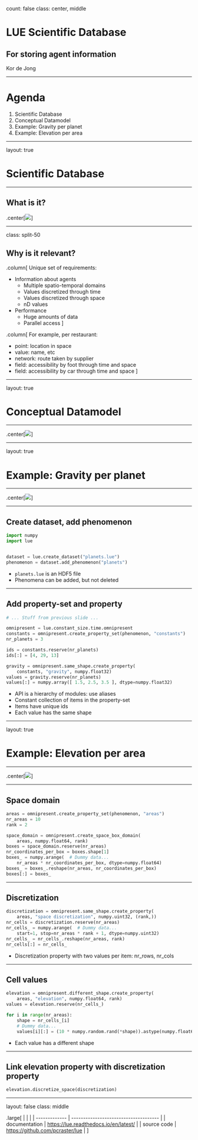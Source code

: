 count: false
class: center, middle


# LUE Scientific Database
## For storing agent information

Kor de Jong

---

# Agenda

1. Scientific Database
1. Conceptual Datamodel
1. Example: Gravity per planet
1. Example: Elevation per area

---

layout: true

# Scientific Database

---

## What is it?

.center[![](https://s14-eu5.ixquick.com/cgi-bin/serveimage?url=https:%2F%2Fstatic.independent.co.uk%2Fs3fs-public%2Fthumbnails%2Fimage%2F2017%2F03%2F26%2F12%2Fblack-hole-2.png&sp=4b228e950baacef2dffb898fef63ec67)]

---

class: split-50

## Why is it relevant?

.column[
Unique set of requirements:
- Information about agents
    - Multiple spatio-temporal domains
    - Values discretized through time
    - Values discretized through space
    - nD values
- Performance
    - Huge amounts of data
    - Parallel access
]

.column[
For example, per restaurant:
- point: location in space
- value: name, etc
- network: route taken by supplier
- field: accessibility by foot through time and space
- field: accessibility by car through time and space
]


---

layout: true

# Conceptual Datamodel

---

.center[![](conceptual_data_model.svg)]

---

layout: true

# Example: Gravity per planet

---

.center[![](../../document/luepy/case_study/planets.svg)]

---

## Create dataset, add phenomenon

```python
import numpy
import lue


dataset = lue.create_dataset("planets.lue")
phenomenon = dataset.add_phenomenon("planets")
```

- `planets.lue` is an HDF5 file
- Phenomena can be added, but not deleted

---

## Add property-set and property

```python
# ... Stuff from previous slide ...

omnipresent = lue.constant_size.time.omnipresent
constants = omnipresent.create_property_set(phenomenon, "constants")
nr_planets = 3

ids = constants.reserve(nr_planets)
ids[:] = [4, 29, 13]

gravity = omnipresent.same_shape.create_property(
    constants, "gravity", numpy.float32)
values = gravity.reserve(nr_planets)
values[:] = numpy.array([ 1.5, 2.5, 3.5 ], dtype=numpy.float32)
```

- API is a hierarchy of modules: use aliases
- Constant collection of items in the property-set
- Items have unique ids
- Each value has the same shape

---

layout: true

# Example: Elevation per area

---

.center[![](../../document/luepy/case_study/areas.svg)]

---

## Space domain

```python
areas = omnipresent.create_property_set(phenomenon, "areas")
nr_areas = 10
rank = 2

space_domain = omnipresent.create_space_box_domain(
    areas, numpy.float64, rank)
boxes = space_domain.reserve(nr_areas)
nr_coordinates_per_box = boxes.shape[1]
boxes_ = numpy.arange(  # Dummy data...
    nr_areas * nr_coordinates_per_box, dtype=numpy.float64)
boxes_ = boxes_.reshape(nr_areas, nr_coordinates_per_box)
boxes[:] = boxes_
```

---

## Discretization

```python
discretization = omnipresent.same_shape.create_property(
    areas, "space discretization", numpy.uint32, (rank,))
nr_cells = discretization.reserve(nr_areas)
nr_cells_ = numpy.arange(  # Dummy data...
    start=1, stop=nr_areas * rank + 1, dtype=numpy.uint32)
nr_cells_ = nr_cells_.reshape(nr_areas, rank)
nr_cells[:] = nr_cells_
```

- Discretization property with two values per item: nr_rows, nr_cols

---

## Cell values

```python
elevation = omnipresent.different_shape.create_property(
    areas, "elevation", numpy.float64, rank)
values = elevation.reserve(nr_cells_)

for i in range(nr_areas):
    shape = nr_cells_[i]
    # Dummy data...
    values[i][:] = (10 * numpy.random.rand(*shape)).astype(numpy.float64)
```

- Each value has a different shape

---

## Link elevation property with discretization property

```python
elevation.discretize_space(discretization)
```

---

layout: false
class: middle

.large[
|               |                                       |
| ------------- | ------------------------------------- |
| documentation | https://lue.readthedocs.io/en/latest/ |
| source code   | https://github.com/pcraster/lue       |
]

